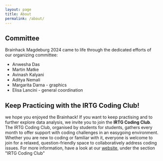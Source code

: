 ```yaml
---
layout: page
title: About
permalink: /about/
---
```


## Committee

Brainhack Magdeburg 2024 came to life through the dedicated efforts of our organizing committee: 

<ul>
  <li>Anwesha Das</li>
  <li>Martin Matke</li>
  <li>Avinash Kalyani</li>
  <li>Aditya Nemali</li>
  <li>Margarita Darna - graphics</li>
  <li>Elisa Lancini - general coordination</li>
</ul>

## Keep Practicing with the IRTG Coding Club!

<p>we hope you enjoyed the Brainhack! If you want to keep practising and to further explore data analysis, we invite you to join the <strong>IRTG Coding Club</strong>. 
  The IRTG Coding Club, organised by students for students, gathers every month to offer support with coding challenges in an easygoing environment. Whether you are new to coding or familiar with it, everyone is welcome to join for a relaxed, question-friendly space to collaboratively address coding issues. For more information, have a look at our <a href="https://sfb1436.de/graduate-academy/irtg-activities/"> website</a>, under the section "IRTG Coding Club" </p>
  

